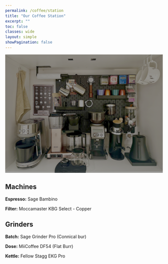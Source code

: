 ```yaml
---
permalink: /coffee/station
title: "Our Coffee Station"
excerpt: ""
toc: false
classes: wide
layout: simple
showPagination: false
---
```


![alt text](202502_coffee_station.png)

## Machines

**Espresso:** Sage Bambino

**Filter:** Moccamaster KBG Select - Copper

## Grinders

**Batch:** Sage Grinder Pro (Connical bur)

**Dose:** MiiCoffee DF54 (Flat Burr)

**Kettle:** Fellow Stagg EKG Pro